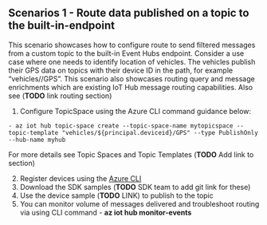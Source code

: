## Scenarios 1 - Route data published on a topic to the built-in-endpoint

This scenario showcases how to configure route to send filtered messages from a custom topic to the built-in Event Hubs endpoint. Consider a use case where one needs to identify location of vehicles. The vehicles publish their GPS data on topics with their device ID in the path, for example “vehicles/<VIN>/GPS”. This scenario also showcases routing query and message enrichments which are existing IoT Hub message routing capabilities. Also see (**TODO** link routing section)


1. Configure TopicSpace using the Azure CLI command guidance below: 
  ```azurecli
 - az iot hub topic-space create --topic-space-name mytopicspace --topic-template "vehicles/${principal.deviceid}/GPS" --type PublishOnly --hub-name myhub 
  ```
  For more details see Topic Spaces and Topic Templates (**TODO** Add link to section)
  
2. Register devices using the [Azure CLI](https://docs.microsoft.com/cli/azure/iot/hub/device-identity?view=azure-cli-latest#az_iot_hub_device_identity_create) 
3. Download the SDK samples (**TODO** SDK team to add git link for these)
4. Use the device sample (**TODO** LINK) to publish to the topic 
5. You can monitor volume of messages delivered and troubleshoot routing via using CLI command - **az iot hub monitor-events**

 
